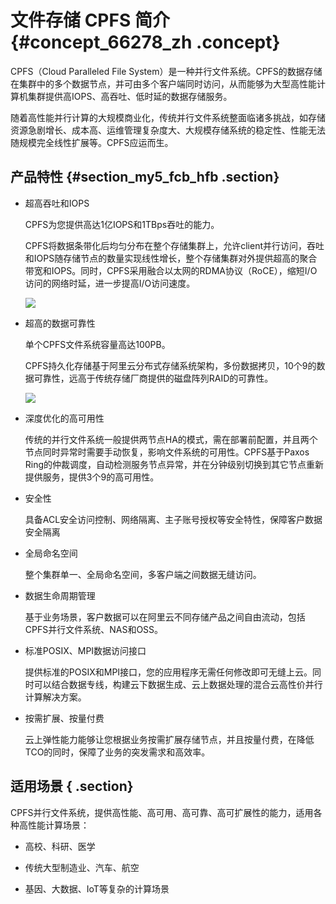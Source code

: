 # 文件存储 CPFS 简介 {#concept_66278_zh .concept}

CPFS（Cloud Paralleled File System）是一种并行文件系统。CPFS的数据存储在集群中的多个数据节点，并可由多个客户端同时访问，从而能够为大型高性能计算机集群提供高IOPS、高吞吐、低时延的数据存储服务。

随着高性能并行计算的大规模商业化，传统并行文件系统整面临诸多挑战，如存储资源急剧增长、成本高、运维管理复杂度大、大规模存储系统的稳定性、性能无法随规模完全线性扩展等。CPFS应运而生。

## 产品特性 {#section_my5_fcb_hfb .section}

-   超高吞吐和IOPS

    CPFS为您提供高达1亿IOPS和1TBps吞吐的能力。

    CPFS将数据条带化后均匀分布在整个存储集群上，允许client并行访问，吞吐和IOPS随存储节点的数量实现线性增长，整个存储集群对外提供超高的聚合带宽和IOPS。同时，CPFS采用融合以太网的RDMA协议（RoCE），缩短I/O访问的网络时延，进一步提高I/O访问速度。

    ![](http://static-aliyun-doc.oss-cn-hangzhou.aliyuncs.com/assets/img/18681/155203899512653_zh-CN.png)

-   超高的数据可靠性

    单个CPFS文件系统容量高达100PB。

    CPFS持久化存储基于阿里云分布式存储系统架构，多份数据拷贝，10个9的数据可靠性，远高于传统存储厂商提供的磁盘阵列RAID的可靠性。

    ![](http://static-aliyun-doc.oss-cn-hangzhou.aliyuncs.com/assets/img/18681/155203899612654_zh-CN.png)

-   深度优化的高可用性

    传统的并行文件系统一般提供两节点HA的模式，需在部署前配置，并且两个节点同时异常时需要手动恢复，影响文件系统的可用性。CPFS基于Paxos Ring的仲裁调度，自动检测服务节点异常，并在分钟级别切换到其它节点重新提供服务，提供3个9的高可用性。

-   安全性

    具备ACL安全访问控制、网络隔离、主子账号授权等安全特性，保障客户数据安全隔离

-   全局命名空间

    整个集群单一、全局命名空间，多客户端之间数据无缝访问。

-   数据生命周期管理

    基于业务场景，客户数据可以在阿里云不同存储产品之间自由流动，包括CPFS并行文件系统、NAS和OSS。

-   标准POSIX、MPI数据访问接口

    提供标准的POSIX和MPI接口，您的应用程序无需任何修改即可无缝上云。同时可以结合数据专线，构建云下数据生成、云上数据处理的混合云高性价并行计算解决方案。

-   按需扩展、按量付费

    云上弹性能力能够让您根据业务按需扩展存储节点，并且按量付费，在降低TCO的同时，保障了业务的突发需求和高效率。


## 适用场景 { .section}

CPFS并行文件系统，提供高性能、高可用、高可靠、高可扩展性的能力，适用各种高性能计算场景：

-   高校、科研、医学

-   传统大型制造业、汽车、航空

-   基因、大数据、IoT等复杂的计算场景


